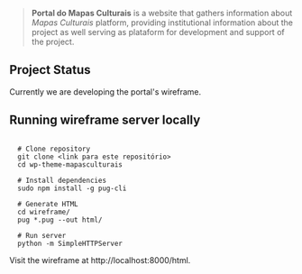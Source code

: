 > **Portal do Mapas Culturais** is a website that gathers information about *Mapas Culturais* platform, providing institutional information about the project as well serving as plataform for development and support of the project.

## Project Status

Currently we are developing the portal's wireframe.

## Running wireframe server locally

```shell

  # Clone repository
  git clone <link para este repositório>
  cd wp-theme-mapasculturais

  # Install dependencies
  sudo npm install -g pug-cli

  # Generate HTML
  cd wireframe/
  pug *.pug --out html/

  # Run server  
  python -m SimpleHTTPServer
```

Visit the wireframe at http://localhost:8000/html.
